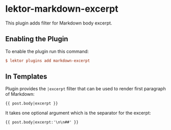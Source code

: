 # lektor-markdown-excerpt

This plugin adds filter for Markdown body excerpt.

## Enabling the Plugin

To enable the plugin run this command:

```ini
$ lektor plugins add markdown-excerpt
```

## In Templates

Plugin provides the `|excerpt` filter that can be used to render first
paragraph of Markdown:

```jinja
{{ post.body|excerpt }}
```

It takes one optional argument which is the separator for the excerpt:

```jinja
{{ post.body|excerpt:'\n\n##' }}
```
